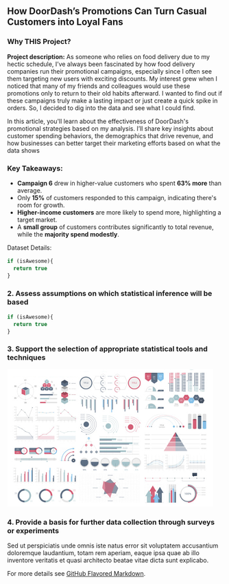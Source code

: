 ## How DoorDash’s Promotions Can Turn Casual Customers into Loyal Fans

### Why THIS Project?

**Project description:** As someone who relies on food delivery due to my hectic schedule, I’ve always been fascinated by how food delivery companies run their promotional campaigns, especially since I often see them targeting new users with exciting discounts. My interest grew when I noticed that many of my friends and colleagues would use these promotions only to return to their old habits afterward. I wanted to find out if these campaigns truly make a lasting impact or just create a quick spike in orders. So, I decided to dig into the data and see what I could find.

In this article, you'll learn about the effectiveness of DoorDash's promotional strategies based on my analysis. I’ll share key insights about customer spending behaviors, the demographics that drive revenue, and how businesses can better target their marketing efforts based on what the data shows

### Key Takeaways:

- **Campaign 6** drew in higher-value customers who spent **63% more** than average.
- Only **15%** of customers responded to this campaign, indicating there's room for growth.
- **Higher-income customers** are more likely to spend more, highlighting a target market.
- A **small group** of customers contributes significantly to total revenue, while the **majority spend modestly**.

Dataset Details:

```javascript
if (isAwesome){
  return true
}
```

### 2. Assess assumptions on which statistical inference will be based

```javascript
if (isAwesome){
  return true
}
```

### 3. Support the selection of appropriate statistical tools and techniques

<img src="images/dummy_thumbnail.jpg?raw=true"/>

### 4. Provide a basis for further data collection through surveys or experiments

Sed ut perspiciatis unde omnis iste natus error sit voluptatem accusantium doloremque laudantium, totam rem aperiam, eaque ipsa quae ab illo inventore veritatis et quasi architecto beatae vitae dicta sunt explicabo. 

For more details see [GitHub Flavored Markdown](https://guides.github.com/features/mastering-markdown/).
